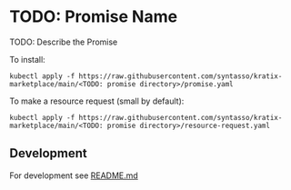 # TODO: Promise Name

TODO: Describe the Promise

To install:
```
kubectl apply -f https://raw.githubusercontent.com/syntasso/kratix-marketplace/main/<TODO: promise directory>/promise.yaml
```

To make a resource request (small by default):
```
kubectl apply -f https://raw.githubusercontent.com/syntasso/kratix-marketplace/main/<TODO: promise directory>/resource-request.yaml
```

## Development

For development see [README.md](./internal/README.md)
